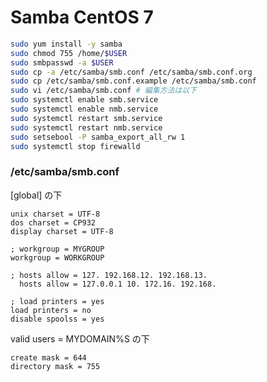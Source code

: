 # Samba CentOS 7

```bash
sudo yum install -y samba
sudo chmod 755 /home/$USER
sudo smbpasswd -a $USER
sudo cp -a /etc/samba/smb.conf /etc/samba/smb.conf.org
sudo cp /etc/samba/smb.conf.example /etc/samba/smb.conf
sudo vi /etc/samba/smb.conf # 編集方法は以下
sudo systemctl enable smb.service
sudo systemctl enable nmb.service
sudo systemctl restart smb.service
sudo systemctl restart nmb.service
sudo setsebool -P samba_export_all_rw 1
sudo systemctl stop firewalld
```


### /etc/samba/smb.conf

[global] の下
```text
unix charset = UTF-8
dos charset = CP932
display charset = UTF-8
```

```text
; workgroup = MYGROUP
workgroup = WORKGROUP
```

```text
; hosts allow = 127. 192.168.12. 192.168.13.
  hosts allow = 127.0.0.1 10. 172.16. 192.168.
```

```text
; load printers = yes
load printers = no
disable spoolss = yes
```
valid users = MYDOMAIN\%S  の下
```text
create mask = 644
directory mask = 755
```